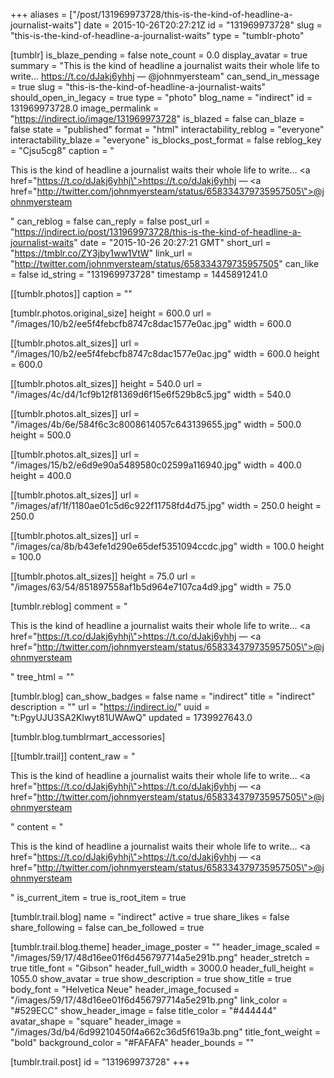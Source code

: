 +++
aliases = ["/post/131969973728/this-is-the-kind-of-headline-a-journalist-waits"]
date = 2015-10-26T20:27:21Z
id = "131969973728"
slug = "this-is-the-kind-of-headline-a-journalist-waits"
type = "tumblr-photo"

[tumblr]
is_blaze_pending = false
note_count = 0.0
display_avatar = true
summary = "This is the kind of headline a journalist waits their whole life to write... https://t.co/dJakj6yhhj — @johnmyersteam"
can_send_in_message = true
slug = "this-is-the-kind-of-headline-a-journalist-waits"
should_open_in_legacy = true
type = "photo"
blog_name = "indirect"
id = 131969973728.0
image_permalink = "https://indirect.io/image/131969973728"
is_blazed = false
can_blaze = false
state = "published"
format = "html"
interactability_reblog = "everyone"
interactability_blaze = "everyone"
is_blocks_post_format = false
reblog_key = "Cjsu5cg8"
caption = "<p>This is the kind of headline a journalist waits their whole life to write&hellip; <a href=\"https://t.co/dJakj6yhhj\">https://t.co/dJakj6yhhj</a> — <a href=\"http://twitter.com/johnmyersteam/status/658334379735957505\">@johnmyersteam</a></p>"
can_reblog = false
can_reply = false
post_url = "https://indirect.io/post/131969973728/this-is-the-kind-of-headline-a-journalist-waits"
date = "2015-10-26 20:27:21 GMT"
short_url = "https://tmblr.co/ZY3jby1ww1VtW"
link_url = "http://twitter.com/johnmyersteam/status/658334379735957505"
can_like = false
id_string = "131969973728"
timestamp = 1445891241.0

[[tumblr.photos]]
caption = ""

[tumblr.photos.original_size]
height = 600.0
url = "/images/10/b2/ee5f4febcfb8747c8dac1577e0ac.jpg"
width = 600.0

[[tumblr.photos.alt_sizes]]
url = "/images/10/b2/ee5f4febcfb8747c8dac1577e0ac.jpg"
width = 600.0
height = 600.0

[[tumblr.photos.alt_sizes]]
height = 540.0
url = "/images/4c/d4/1cf9b12f81369d6f15e6f529b8c5.jpg"
width = 540.0

[[tumblr.photos.alt_sizes]]
url = "/images/4b/6e/584f6c3c8008614057c643139655.jpg"
width = 500.0
height = 500.0

[[tumblr.photos.alt_sizes]]
url = "/images/15/b2/e6d9e90a5489580c02599a116940.jpg"
width = 400.0
height = 400.0

[[tumblr.photos.alt_sizes]]
url = "/images/af/1f/1180ae01c5d6c922f11758fd4d75.jpg"
width = 250.0
height = 250.0

[[tumblr.photos.alt_sizes]]
url = "/images/ca/8b/b43efe1d290e65def5351094ccdc.jpg"
width = 100.0
height = 100.0

[[tumblr.photos.alt_sizes]]
height = 75.0
url = "/images/63/54/851897558af1b5d964e7107ca4d9.jpg"
width = 75.0

[tumblr.reblog]
comment = "<p>This is the kind of headline a journalist waits their whole life to write… <a href=\"https://t.co/dJakj6yhhj\">https://t.co/dJakj6yhhj</a> — <a href=\"http://twitter.com/johnmyersteam/status/658334379735957505\">@johnmyersteam</a></p>"
tree_html = ""

[tumblr.blog]
can_show_badges = false
name = "indirect"
title = "indirect"
description = ""
url = "https://indirect.io/"
uuid = "t:PgyUJU3SA2Klwyt81UWAwQ"
updated = 1739927643.0

[tumblr.blog.tumblrmart_accessories]

[[tumblr.trail]]
content_raw = "<p>This is the kind of headline a journalist waits their whole life to write… <a href=\"https://t.co/dJakj6yhhj\">https://t.co/dJakj6yhhj</a> — <a href=\"http://twitter.com/johnmyersteam/status/658334379735957505\">@johnmyersteam</a></p>"
content = "<p>This is the kind of headline a journalist waits their whole life to write&hellip; <a href=\"https://t.co/dJakj6yhhj\">https://t.co/dJakj6yhhj</a> &mdash; <a href=\"http://twitter.com/johnmyersteam/status/658334379735957505\">@johnmyersteam</a></p>"
is_current_item = true
is_root_item = true

[tumblr.trail.blog]
name = "indirect"
active = true
share_likes = false
share_following = false
can_be_followed = true

[tumblr.trail.blog.theme]
header_image_poster = ""
header_image_scaled = "/images/59/17/48d16ee01f6d456797714a5e291b.png"
header_stretch = true
title_font = "Gibson"
header_full_width = 3000.0
header_full_height = 1055.0
show_avatar = true
show_description = true
show_title = true
body_font = "Helvetica Neue"
header_image_focused = "/images/59/17/48d16ee01f6d456797714a5e291b.png"
link_color = "#529ECC"
show_header_image = false
title_color = "#444444"
avatar_shape = "square"
header_image = "/images/3d/b4/6d99210450f4a662c36d5f619a3b.png"
title_font_weight = "bold"
background_color = "#FAFAFA"
header_bounds = ""

[tumblr.trail.post]
id = "131969973728"
+++
